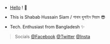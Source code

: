 <meta name="google-site-verification" content="NG0oxrpWzk1NK7ApOM3xd-AFve7TStxE4xHiC6Hx7sg" />

- [Hello](https://sh808siam.github.io) ! 👋

- This is Shabab Hussain Siam / শাবাব হুসাইন সিয়াম 😎

- Tech. Enthusiast from Bangladesh ✨

> Socials [@Facebook](https://www.facebook.com/sh808siam) [@Twitter](https://www.twitter.com/sh808siam) [@Insta](https://www.instagram.com/sh808siam)
